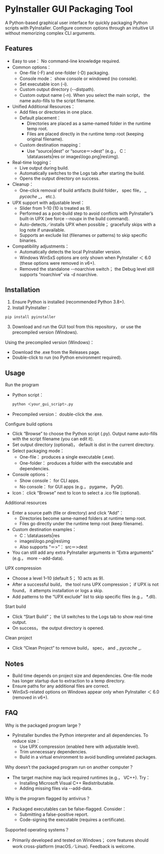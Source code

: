 # PyInstaller GUI Packaging Tool

A Python-based graphical user interface for quickly packaging Python scripts with PyInstaller. Configure common options through an intuitive UI without memorizing complex CLI arguments.

## Features

- Easy to use： No command-line knowledge required.
- Common options：
  - One-file (-F) and one-folder (-D) packaging.
  - Console mode： show console or windowed (no console).
  - Set executable icon (-i).
  - Custom output directory (--distpath).
  - Custom output name (-n). When you select the main script， the name auto-fills to the script filename.
- Unified Additional Resources：
  - Add files or directories in one place.
  - Default placement：
    - Directories are placed as a same-named folder in the runtime temp root.
    - Files are placed directly in the runtime temp root (keeping original filename).
  - Custom destination mapping：
    - Use “source|dest” or “source＝>dest” (e.g.， C：\\data\\assets|res or images\\logo.png|res\\img).
- Real-time logging：
  - Live output during build.
  - Automatically switches to the Logs tab after starting the build.
  - Opens the output directory on success.
- Cleanup：
  - One-click removal of build artifacts (build folder， spec file， _ _pycache_ _， etc.).
- UPX support with adjustable level：
  - Slider from 1–10 (10 is treated as 9).
  - Performed as a post-build step to avoid conflicts with PyInstaller’s built-in UPX (we force --noupx in the build command).
  - Auto-detects／installs UPX when possible； gracefully skips with a log note if unavailable.
  - Supports an exclude list (filenames or patterns) to skip specific binaries.
- Compatibility adjustments：
  - Automatically detects the local PyInstaller version.
  - Windows WinSxS options are only shown when PyInstaller ＜ 6.0 (these options were removed in v6+).
  - Removed the standalone --noarchive switch； the Debug level still supports “noarchive” via -d noarchive.

## Installation

1. Ensure Python is installed (recommended Python 3.8+).
2. Install PyInstaller：
  ```bash
  pip install pyinstaller
  ```
3. Download and run the GUI tool from this repository， or use the precompiled version (Windows).

Using the precompiled version (Windows)：
- Download the .exe from the Releases page.
- Double-click to run (no Python environment required).

## Usage

Run the program
- Python script：
  ```bash
  python ＜your_gui_script>.py
  ```
- Precompiled version： double-click the .exe.

Configure build options
- Click “Browse” to choose the Python script (.py). Output name auto-fills with the script filename (you can edit it).
- Set output directory (optional)， default is dist in the current directory.
- Select packaging mode：
  - One-file： produces a single executable (.exe).
  - One-folder： produces a folder with the executable and dependencies.
- Console options：
  - Show console： for CLI apps.
  - No console： for GUI apps (e.g.， pygame， PyQt).
- Icon： click “Browse” next to Icon to select a .ico file (optional).

Additional resources
- Enter a source path (file or directory) and click “Add”：
  - Directories become same-named folders at runtime temp root.
  - Files go directly under the runtime temp root (keep filename).
- Custom destination examples：
  - C：\\data\\assets|res
  - images\\logo.png|res\\img
  - Also supports “＝>”： src＝>dest
- You can still add any extra PyInstaller arguments in “Extra arguments” (e.g.， more --add-data).

UPX compression
- Choose a level 1–10 (default 5； 10 acts as 9).
- After a successful build， the tool runs UPX compression； if UPX is not found， it attempts installation or logs a skip.
- Add patterns to the “UPX exclude” list to skip specific files (e.g.， *.dll).

Start build
- Click “Start Build”； the UI switches to the Logs tab to show real-time output.
- On success， the output directory is opened.

Clean project
- Click “Clean Project” to remove build， spec， and _ _pycache_ _.

## Notes

- Build time depends on project size and dependencies. One-file mode has longer startup due to extraction to a temp directory.
- Ensure paths for any additional files are correct.
- WinSxS-related options on Windows appear only when PyInstaller ＜ 6.0 (removed in v6+).

## FAQ

Why is the packaged program large？
- PyInstaller bundles the Python interpreter and all dependencies. To reduce size：
  - Use UPX compression (enabled here with adjustable level).
  - Trim unnecessary dependencies.
  - Build in a virtual environment to avoid bundling unrelated packages.

Why doesn’t the packaged program run on another computer？
- The target machine may lack required runtimes (e.g.， VC++). Try：
  - Installing Microsoft Visual C++ Redistributable.
  - Adding missing files via --add-data.

Why is the program flagged by antivirus？
- Packaged executables can be false-flagged. Consider：
  - Submitting a false-positive report.
  - Code-signing the executable (requires a certificate).

Supported operating systems？
- Primarily developed and tested on Windows； core features should work cross-platform (macOS／Linux). Feedback is welcome.
